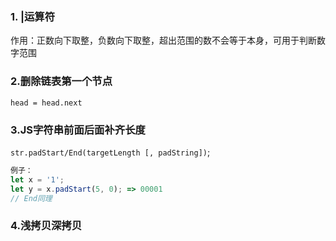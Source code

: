 ### 1. |运算符

作用：正数向下取整，负数向下取整，超出范围的数不会等于本身，可用于判断数字范围

### 2.删除链表第一个节点

`head = head.next`

### 3.JS字符串前面后面补齐长度

`str.padStart/End(targetLength [, padString])`;

```js
例子：
let x = '1';
let y = x.padStart(5, 0); => 00001
// End同理
```

### 4.浅拷贝深拷贝

